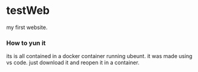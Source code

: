 # testWeb
my first website.
### How to yun it
its is all contained in a docker container running ubeunt. it was made using vs code. just download it and reopen it in a container.
